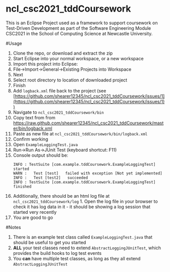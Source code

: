 ncl_csc2021_tddCoursework
=========================

This is an Eclipse Project used as a framework to support coursework on Test-Driven Development as part of the Software Engineering Module CSC2021 in the School of Computing Science at Newcastle University.

#Usage

1. Clone the repo, or download and extract the zip
2. Start Eclipse into your normal workspace, or a new workspace
3. Import this project into Eclipse:
  1. File->Import->General->Existing Projects into Workspace
  2. Next
  3. Select root directory to location of downloaded project
  4. Finish
4. Add ```logback.xml``` file back to the project (see [https://github.com/shearer12345/ncl_csc2021_tddCoursework/issues/1](https://github.com/shearer12345/ncl_csc2021_tddCoursework/issues/1))
  1. Navigate to ```ncl_csc2021_tddCoursework/bin```
  2. Copy text from from https://raw.github.com/shearer12345/ncl_csc2021_tddCoursework/master/bin/logback.xml
  3. Paste as new file at ```ncl_csc2021_tddCoursework/bin/logback.xml```
4. Confirm working
  1. Open ```ExampleLoggingTest.java```
  2. Run->Run As->JUnit Test (keyboard shortcut: F11)
  3. Console output should be:
      ```
      INFO : TestSuite [com.example.tddCoursework.ExampleLoggingTest] started
      WARN :   Test [test]   failed with exception [Not yet implemented]
      INFO :   Test [test2]   succeeded 
      INFO : TestSuite [com.example.tddCoursework.ExampleLoggingTest] finished
      ```
  4. Additionally, there should be an html log file at ```ncl_csc2021_tddCoursework/log```
    1. Open the log file in your browser to check it has log data in it - it should be showing a log session that started very recently
5. You are good to go


#Notes

1. There is an example test class called ```ExampleLoggingTest.java``` that should be useful to get you started
2. **ALL** your test classes need to extend ```AbstractLoggingJUnitTest```, which provides the build hooks to log test events
3. You **can** have multiple test classes, as long as they all extend ```AbstractLoggingJUnitTest```
